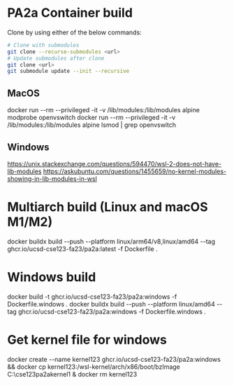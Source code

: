 # PA2a Container build

Clone by using either of the below commands:
```bash
# Clone with submodules
git clone --recurse-submodules <url>
# Update submodules after clone
git clone <url>
git submodule update --init --recursive
```

## MacOS
docker run --rm --privileged -it -v /lib/modules:/lib/modules alpine modprobe openvswitch
docker run --rm --privileged -it -v /lib/modules:/lib/modules alpine lsmod | grep openvswitch

## Windows
https://unix.stackexchange.com/questions/594470/wsl-2-does-not-have-lib-modules
https://askubuntu.com/questions/1455659/no-kernel-modules-showing-in-lib-modules-in-wsl

# Multiarch build (Linux and macOS M1/M2)
docker buildx build --push --platform linux/arm64/v8,linux/amd64 --tag ghcr.io/ucsd-cse123-fa23/pa2a:latest -f Dockerfile .

# Windows build
docker build -t ghcr.io/ucsd-cse123-fa23/pa2a:windows -f Dockerfile.windows .
docker buildx build --push --platform linux/amd64 --tag ghcr.io/ucsd-cse123-fa23/pa2a:windows -f Dockerfile.windows .

# Get kernel file for windows
docker create --name kernel123 ghcr.io/ucsd-cse123-fa23/pa2a:windows && docker cp kernel123:/wsl-kernel/arch/x86/boot/bzImage C:\cse123pa2akernel1 & docker rm kernel123
